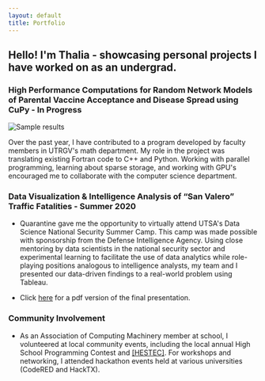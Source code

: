 ```yaml
---
layout: default
title: Portfolio
---
```


## Hello! I'm Thalia - showcasing personal projects I have worked on as an undergrad.

### **High Performance Computations for Random Network Models of Parental Vaccine Acceptance and Disease Spread using CuPy - In Progress**

![Sample results](https://raw.githubusercontent.com/thaliajuarez/resume/master/assets/capture-ern-data.png)

Over the past year, I have contributed to a program developed by faculty members in UTRGV's math department. My role in the project was translating existing Fortran code to C++ and Python. Working with parallel programming, learning about sparse storage, and working with GPU's encouraged me to collaborate with the computer science department.

### **Data Visualization & Intelligence Analysis of “San Valero” Traffic Fatalities - Summer 2020**

* Quarantine gave me the opportunity to virtually attend UTSA's Data Science National Security Summer Camp. This camp was made possible with sponsorship from the Defense Intelligence Agency. Using close mentoring by data scientists in the national security sector and experimental learning to facilitate the use of data analytics while role-playing positions analogous to intelligence analysts, my team and I presented our data-driven findings to a real-world problem using Tableau.

* Click [here](https://github.com/thaliajuarez/resume/raw/master/assets/Presentation%20for%20Debrief.pdf) for a pdf version of the final presentation.

### **Community Involvement**

* As an Association of Computing Machinery member at school, I volunteered at local community events, including the local annual High School Programming Contest and <a href="https://www.utrgv.edu/hestec/" target="_blank">[HESTEC]</a>. For workshops and networking, I attended hackathon events held at various universities (CodeRED and HackTX).
